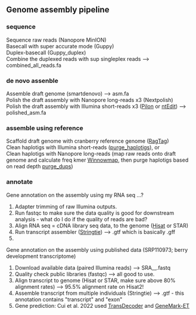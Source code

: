 ## Genome assembly pipeline 

### sequence ###
Sequence raw reads (Nanopore MinION) \
Basecall with super accurate mode (Guppy) \
Duplex-basecall (Guppy_duplex) \
Combine the duplexed reads with sup singleplex reads --> combined_all_reads.fa

### de novo assenble ###
Assemble draft genome (smartdenovo) --> asm.fa \
Polish the draft assembly with Nanopore long-reads x3 (Nextpolish) \
Polish the draft assembly with Illumina short-reads x3 ([Pilon](https://github.com/broadinstitute/pilon/wiki) or [ntEdit](https://github.com/bcgsc/ntEdit)) --> polished_asm.fa

### assemble using reference ###
Scaffold draft genome with cranberry reference genome ([RagTag](https://github.com/malonge/RagTag/wiki)) \
Clean haplotigs with Illumina short-reads ([purge_haplotigs](https://bitbucket.org/mroachawri/purge_haplotigs/src/master/)), or \
Clean haplotigs with Nanopore long-reads (map raw reads onto draft genome and calculate freq kmer [Winnowmap](https://github.com/marbl/Winnowmap), then purge haplotigs based on read depth [purge_dups](https://github.com/dfguan/purge_dups))

### annotate ###
Gene annotation on the assembly using my RNA seq ...?
1. Adapter trimming of raw Illumina outputs. 
2. Run fastqc to make sure the data quality is good for downstream analysis - what do I do if the quality of reads are bad? 
3. Align RNA seq = cDNA library seq data, to the genome ([Hisat](http://daehwankimlab.github.io/hisat2/manual/) or STAR)
4. Run transcript assembler ([Stringtie](https://ccb.jhu.edu/software/stringtie/index.shtml?t=manual)) --> .gtf which is basically .gff
5. 

Gene annotation on the assembly using published data (SRP110973; berry development transcriptome)
1. Download available data (paired Illumina reads) --> SRA__.fastq 
2. Quality check public libraries (fastqc) --> all good to use. 
3. Align transcript to genome (Hisat or STAR, make sure above 80% alignment rates) --> 95.5% alignment rate on Hisat2! 
4. Assemble transcript from multiple individuals (Stringtie) --> .gtf - this annotation contains "transcript" and "exon" 
5. Gene prediction: Cui et al. 2022 used [TransDecoder](https://github.com/TransDecoder/TransDecoder) and [GeneMark-ET](http://exon.gatech.edu/GeneMark/gmes_instructions.html)

